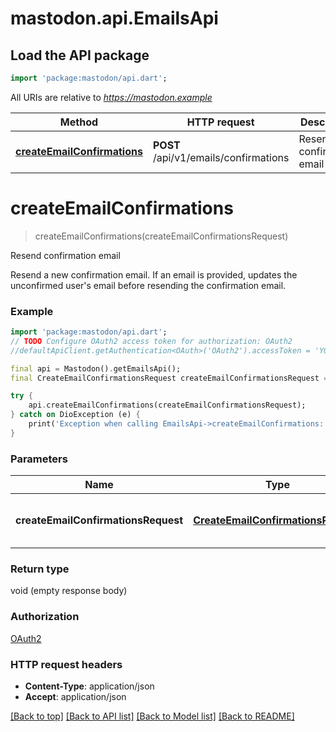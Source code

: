 # mastodon.api.EmailsApi

## Load the API package
```dart
import 'package:mastodon/api.dart';
```

All URIs are relative to *https://mastodon.example*

Method | HTTP request | Description
------------- | ------------- | -------------
[**createEmailConfirmations**](EmailsApi.md#createemailconfirmations) | **POST** /api/v1/emails/confirmations | Resend confirmation email


# **createEmailConfirmations**
> createEmailConfirmations(createEmailConfirmationsRequest)

Resend confirmation email

Resend a new confirmation email. If an email is provided, updates the unconfirmed user's email before resending the confirmation email.

### Example
```dart
import 'package:mastodon/api.dart';
// TODO Configure OAuth2 access token for authorization: OAuth2
//defaultApiClient.getAuthentication<OAuth>('OAuth2').accessToken = 'YOUR_ACCESS_TOKEN';

final api = Mastodon().getEmailsApi();
final CreateEmailConfirmationsRequest createEmailConfirmationsRequest = ; // CreateEmailConfirmationsRequest | JSON request body parameters

try {
    api.createEmailConfirmations(createEmailConfirmationsRequest);
} catch on DioException (e) {
    print('Exception when calling EmailsApi->createEmailConfirmations: $e\n');
}
```

### Parameters

Name | Type | Description  | Notes
------------- | ------------- | ------------- | -------------
 **createEmailConfirmationsRequest** | [**CreateEmailConfirmationsRequest**](CreateEmailConfirmationsRequest.md)| JSON request body parameters | [optional] 

### Return type

void (empty response body)

### Authorization

[OAuth2](../README.md#OAuth2)

### HTTP request headers

 - **Content-Type**: application/json
 - **Accept**: application/json

[[Back to top]](#) [[Back to API list]](../README.md#documentation-for-api-endpoints) [[Back to Model list]](../README.md#documentation-for-models) [[Back to README]](../README.md)

